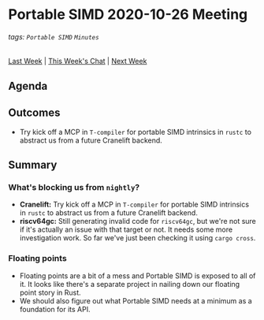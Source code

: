 # Portable SIMD 2020-10-26 Meeting

###### tags: `Portable SIMD` `Minutes`

[Last Week] | [This Week's Chat] | [Next Week]

[Last Week]: https://hackmd.io/WEZ4bI7wTk2VbYbVhKaM1Q
[This Week's Chat]: https://rust-lang.zulipchat.com/#narrow/stream/257879-project-portable-simd/topic/meeting.202020-10-26
[Next Week]: https://hackmd.io/Am3uOG2mSBmG6R7TtwucgQ

## Agenda

## Outcomes

- Try kick off a MCP in `T-compiler` for portable SIMD intrinsics in `rustc` to abstract us from a future Cranelift backend.

## Summary

### What's blocking us from `nightly`?

- **Cranelift:** Try kick off a MCP in `T-compiler` for portable SIMD intrinsics in `rustc` to abstract us from a future Cranelift backend.
- **riscv64gc:** Still generating invalid code for `riscv64gc`, but we're not sure if it's actually an issue with that target or not. It needs some more investigation work. So far we've just been checking it using `cargo cross`.

### Floating points

- Floating points are a bit of a mess and Portable SIMD is exposed to all of it. It looks like there's a separate project in nailing down our floating point story in Rust.
- We should also figure out what Portable SIMD needs at a minimum as a foundation for its API.


